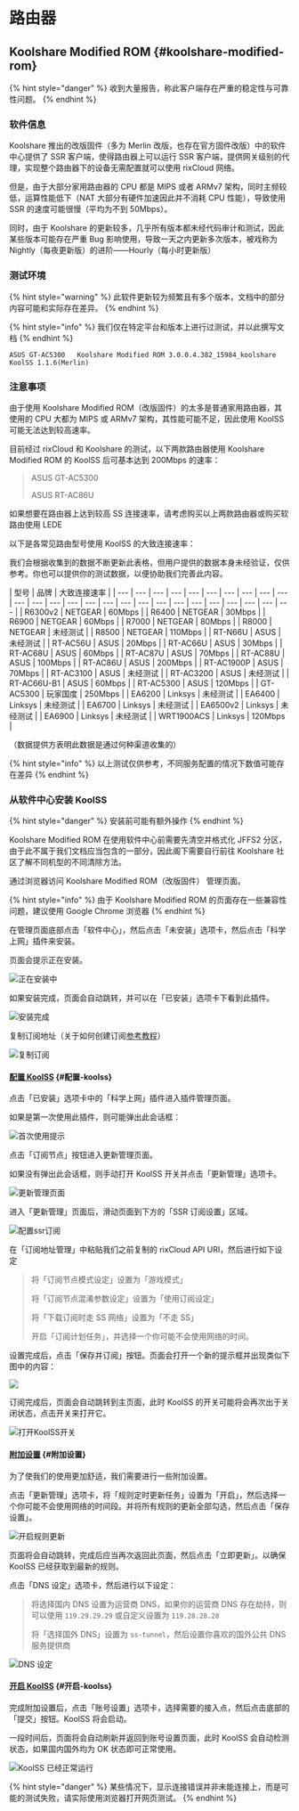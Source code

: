 # 路由器

## Koolshare Modified ROM {#koolshare-modified-rom}

{% hint style="danger" %}
收到大量报告，称此客户端存在严重的稳定性与可靠性问题。
{% endhint %}

### 软件信息

Koolshare 推出的改版固件（多为 Merlin 改版，也存在官方固件改版）中的软件中心提供了 SSR 客户端，使得路由器上可以运行 SSR 客户端，提供网关级别的代理，实现整个路由器下的设备无需配置就可以使用 rixCloud 网络。

但是，由于大部分家用路由器的 CPU 都是 MIPS 或者 ARMv7 架构，同时主频较低，运算性能低下（NAT 大部分有硬件加速因此并不消耗 CPU 性能），导致使用 SSR 的速度可能很慢（平均为不到 50Mbps）。

同时，由于 Koolshare 的更新较多，几乎所有版本都未经代码审计和测试，因此某些版本可能存在严重 Bug 影响使用，导致一天之内更新多次版本，被戏称为 Nightly（每夜更新版）的进阶——Hourly（每小时更新版）

### 测试环境

{% hint style="warning" %}
此软件更新较为频繁且有多个版本，文档中的部分内容可能和实际存在差异。
{% endhint %}

{% hint style="info" %}
我们仅在特定平台和版本上进行过测试，并以此撰写文档
{% endhint %}

`ASUS GT-AC5300  
Koolshare Modified ROM 3.0.0.4.382_15984_koolshare  
KoolSS 1.1.6(Merlin)`

### 注意事项

由于使用 Koolshare Modified ROM（改版固件）的太多是普通家用路由器，其使用的 CPU 大都为 MIPS 或 ARMv7 架构，其性能可能不足，因此使用 KoolSS 可能无法达到较高速率。

目前经过 rixCloud 和 Koolshare 的测试，以下两款路由器使用 Koolshare Modified ROM 的 KoolSS 后可基本达到 200Mbps 的速率：

> ASUS GT-AC5300
>
> ASUS RT-AC86U

如果想要在路由器上达到较高 SS 连接速率，请考虑购买以上两款路由器或购买软路由使用 LEDE

以下是各常见路由型号使用 KoolSS 的大致连接速率：

我们会根据收集到的数据不断更新此表格，但用户提供的数据本身未经验证，仅供参考。你也可以提供你的测试数据，以便协助我们完善此内容。

| 型号 | 品牌 | 大致连接速率 |
| --- | --- | --- | --- | --- | --- | --- | --- | --- | --- | --- | --- | --- | --- | --- | --- | --- | --- | --- | --- | --- | --- | --- | --- | --- | --- |
| R6300v2 | NETGEAR | 60Mbps |
| R6400 | NETGEAR | 30Mbps |
| R6900 | NETGEAR | 60Mbps |
| R7000 | NETGEAR | 80Mbps |
| R8000 | NETGEAR | 未经测试 |
| R8500 | NETGEAR | 110Mbps |
| RT-N66U | ASUS | 未经测试 |
| RT-AC56U | ASUS | 20Mbps |
| RT-AC66U | ASUS | 30Mbps |
| RT-AC68U | ASUS | 60Mbps |
| RT-AC87U | ASUS | 70Mbps |
| RT-AC88U | ASUS | 100Mbps |
| RT-AC86U | ASUS | 200Mbps |
| RT-AC1900P | ASUS | 70Mbps |
| RT-AC3100 | ASUS | 未经测试 |
| RT-AC3200 | ASUS | 未经测试 |
| RT-AC66U-B1 | ASUS | 60Mbps |
| RT-AC5300 | ASUS | 120Mbps |
| GT-AC5300 | 玩家国度 | 250Mbps |
| EA6200 | Linksys | 未经测试 |
| EA6400 | Linksys | 未经测试 |
| EA6700 | Linksys | 未经测试 |
| EA6500v2 | Linksys | 未经测试 |
| EA6900 | Linksys | 未经测试 |
| WRT1900ACS | Linksys | 120Mbps |

（数据提供方表明此数据是通过何种渠道收集的）

{% hint style="info" %}
以上测试仅供参考，不同服务配置的情况下数值可能存在差异
{% endhint %}

### 从软件中心安装 KoolSS

{% hint style="danger" %}
安装前可能有额外操作
{% endhint %}

Koolshare Modified ROM 在使用软件中心前需要先清空并格式化 JFFS2 分区，由于此不属于我们文档应当包含的一部分，因此阁下需要自行前往 Koolshare 社区了解不同机型的不同清除方法。

通过浏览器访问 Koolshare Modified ROM（改版固件） 管理页面。

{% hint style="info" %}
由于 Koolshare Modified ROM 的页面存在一些兼容性问题，建议使用 Google Chrome 浏览器
{% endhint %}

在管理页面底部点击「软件中心」，然后点击「未安装」选项卡，然后点击「科学上网」插件来安装。



页面会提示正在安装。

![&#x6B63;&#x5728;&#x5B89;&#x88C5;&#x4E2D;](https://rixcloud-1255365801.file.myqcloud.com/image/dx00y.png)

如果安装完成，页面会自动跳转，并可以在「已安装」选项卡下看到此插件。

![&#x5B89;&#x88C5;&#x5B8C;&#x6210;](https://rixcloud-1255365801.file.myqcloud.com/image/spv3m.png)

  
复制订阅地址（关于如何创建订阅[参考教程](https://doc.biwcloud.com/windows#chuang-jian-ding-yue-lian-jie)）

![&#x590D;&#x5236;&#x8BA2;&#x9605;](.gitbook/assets/image%20%2829%29.png)

#### [配置 KoolSS](https://docs.rixcloud.us/Routers/Merlin/Guides/?id=%e9%85%8d%e7%bd%ae-koolss) {#配置-koolss}

点击「已安装」选项卡中的「科学上网」插件进入插件管理页面。

如果是第一次使用此插件，则可能弹出此会话框：

![&#x9996;&#x6B21;&#x4F7F;&#x7528;&#x63D0;&#x793A;](https://rixcloud-1255365801.file.myqcloud.com/image/xw3x7.png)

点击「订阅节点」按钮进入更新管理页面。

如果没有弹出此会话框，则手动打开 KoolSS 开关并点击「更新管理」选项卡。

![&#x66F4;&#x65B0;&#x7BA1;&#x7406;&#x9875;&#x9762;](https://rixcloud-1255365801.file.myqcloud.com/image/4t8kw.png)

进入「更新管理」页面后，滑动页面到下方的「SSR 订阅设置」区域。

![&#x914D;&#x7F6E;ssr&#x8BA2;&#x9605;](.gitbook/assets/image%20%2818%29.png)

在「订阅地址管理」中粘贴我们之前复制的 rixCloud API URI，然后进行如下设定

> 将「订阅节点模式设定」设置为「游戏模式」
>
> 将「订阅节点混淆参数设定」设置为「使用订阅设定」
>
> 将「下载订阅时走 SS 网络」设置为「不走 SS」
>
> 开启「订阅计划任务」，并选择一个你可能不会使用网络的时间。

设置完成后，点击「保存并订阅」按钮。页面会打开一个新的提示框并出现类似下图中的内容：

![](.gitbook/assets/image%20%2821%29.png)

订阅完成后，页面会自动跳转到主页面，此时 KoolSS 的开关可能将会再次出于关闭状态，点击开关来打开它。

![&#x6253;&#x5F00;KoolSS&#x5F00;&#x5173;](.gitbook/assets/image.png)

#### [附加设置](https://docs.rixcloud.us/Routers/Merlin/Guides/?id=%e9%99%84%e5%8a%a0%e8%ae%be%e7%bd%ae) {#附加设置}

为了使我们的使用更加舒适，我们需要进行一些附加设置。

点击「更新管理」选项卡，将「规则定时更新任务」设置为「开启」，然后选择一个你可能不会使用网络的时间段。并将所有规则的更新全部勾选，然后点击「保存设置」。

![&#x5F00;&#x542F;&#x89C4;&#x5219;&#x66F4;&#x65B0;](https://rixcloud-1255365801.file.myqcloud.com/image/7pfas.png)

页面将会自动跳转，完成后应当再次返回此页面，然后点击「立即更新」。以确保 KoolSS 已经获取到最新的规则。

点击「DNS 设定」选项卡，然后进行以下设定：

> 将选择国内 DNS 设置为运营商 DNS，如果你的运营商 DNS 存在劫持，则可以使用 `119.29.29.29` 或自定义设置为 `119.28.28.28`
>
> 将「选择国外 DNS」设置为 `ss-tunnel`，然后设置你喜欢的国外公共 DNS 服务提供商

![DNS &#x8BBE;&#x5B9A;](https://rixcloud-1255365801.file.myqcloud.com/image/1z7ik.png)

#### [开启 KoolSS](https://docs.rixcloud.us/Routers/Merlin/Guides/?id=%e5%bc%80%e5%90%af-koolss) {#开启-koolss}

完成附加设置后，点击「账号设置」选项卡，选择需要的接入点，然后点击底部的「提交」按钮。KoolSS 将会启动。

一段时间后，页面将会自动刷新并返回到账号设置页面，此时 KoolSS 会自动检测状态，如果国内国外均为 OK 状态即可正常使用。

![KoolSS &#x5DF2;&#x7ECF;&#x6B63;&#x5E38;&#x8FD0;&#x884C;](https://rixcloud-1255365801.file.myqcloud.com/image/wxhxb.png)

{% hint style="danger" %}
某些情况下，显示连接错误并非未能连接上，而是可能的测试失败，请实际使用浏览器打开网页测试。
{% endhint %}

